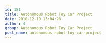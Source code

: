 ```yaml
---
id: 181
title: Autonomous Robot Toy Car Project
date: 2010-12-19 13:04:28
author: 4
group: Autonomous Robot Toy Car Project
post_name: autonomous-robot-toy-car-project
---
```


